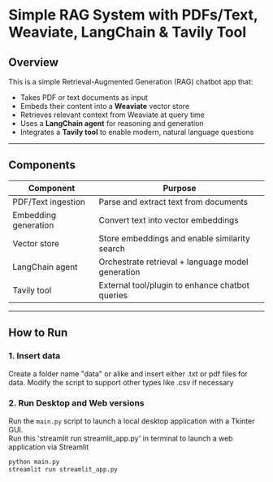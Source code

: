 # Simple RAG System with PDFs/Text, Weaviate, LangChain & Tavily Tool

## Overview

This is a simple Retrieval-Augmented Generation (RAG) chatbot app that:

- Takes PDF or text documents as input
- Embeds their content into a **Weaviate** vector store
- Retrieves relevant context from Weaviate at query time
- Uses a **LangChain agent** for reasoning and generation
- Integrates a **Tavily tool** to enable modern, natural language questions

---

## Components

| Component            | Purpose                                          |
|----------------------|-------------------------------------------------|
| PDF/Text ingestion   | Parse and extract text from documents           |
| Embedding generation | Convert text into vector embeddings              |
| Vector store         | Store embeddings and enable similarity search   |
| LangChain agent      | Orchestrate retrieval + language model generation |
| Tavily tool          | External tool/plugin to enhance chatbot queries |

---

## How to Run

### 1. Insert data
Create a folder name "data" or alike and insert either .txt or pdf files for data. Modify the script to support other types like .csv if necessary

### 2. Run Desktop and Web versions  
Run the `main.py` script to launch a local desktop application with a Tkinter GUI.  
Run this 'streamlit run streamlit_app.py' in terminal to launch a web application via Streamlit

```bash
python main.py
streamlit run streamlit_app.py

